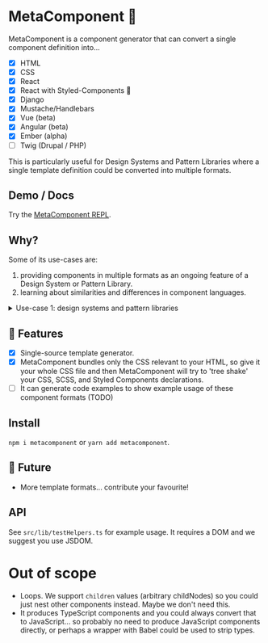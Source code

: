 # MetaComponent 🦚

MetaComponent is a component generator that can convert a single component definition into...

- [x] HTML
- [x] CSS
- [x] React
- [x] React with Styled-Components 💅
- [x] Django
- [x] Mustache/Handlebars
- [x] Vue (beta)
- [x] Angular (beta)
- [x] Ember (alpha)
- [ ] Twig (Drupal / PHP)

This is particularly useful for Design Systems and Pattern Libraries where a single template definition could be converted into multiple formats.

## Demo / Docs

Try the [MetaComponent REPL](https://springload.github.io/metacomponent).

## Why?

Some of its use-cases are:

1. providing components in multiple formats as an ongoing feature of a Design System or Pattern Library.
2. learning about similarities and differences in component languages.

<details>
<summary>Use-case 1: design systems and pattern libraries</summary>

It's often the case that governments and large organisations have
websites that have very different websites and components, and
these differences are often accidental or unnecessary.

An obvious solution would be to make a Design System or Pattern
Library where you'd publish components to unify HTML and CSS.

However one stumbling block is when there's also a divergence in
web component technology -- they use React, or Vue, Angular,
Handlebars, Jinja2, Twig, and many, many more.

It would be a lot of manual work to support all of those comonent
formats, and so Design Systems and Pattern Libraries typically
offer HTML/CSS, and maybe one additional format, and all of these
are written by hand.

Design Systems often solve one problem (standardising HTML/CSS)
while creating new technical barriers that may hinder adoption.

MetaComponent complements Design Systems Pattern Libraries by
generating components for many frameworks to make it easiser to
adopt.

</details>

## :gift: Features

- [x] Single-source template generator.
- [x] MetaComponent bundles only the CSS relevant to your HTML, so give it your whole CSS file and then MetaComponent will try to 'tree shake' your CSS, SCSS, and Styled Components declarations.
- [ ] It can generate code examples to show example usage of these component formats (TODO)

## Install

`npm i metacomponent` or `yarn add metacomponent`.

## :crystal_ball: Future

- More template formats... contribute your favourite!

## API

See `src/lib/testHelpers.ts` for example usage. It requires a DOM and we suggest you use JSDOM.

# Out of scope

- Loops. We support `children` values (arbitrary childNodes) so you could just nest other components instead. Maybe we don't need this.
- It produces TypeScript components and you could always convert that to JavaScript... so probably no need to produce JavaScript components directly, or perhaps a wrapper with Babel could be used to strip types.
